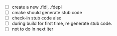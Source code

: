 - [ ] create a new .fidl, .fdepl
- [ ] cmake should generate stub code
- [ ] check-in stub code also
- [ ] during build for first time, re generate stub code. 
- [ ] not to do in next iter